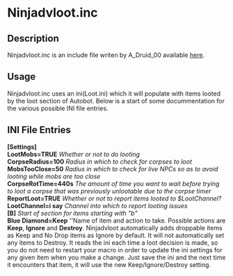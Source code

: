 # Ninjadvloot.inc

## Description

Ninjadvloot.inc is an include file writen by A\_Druid\_00 available [here](https://macroquest2.com/phpBB3/viewtopic.php?t=12578).

## Usage

Ninjadvloot.inc uses an ini(Loot.ini) which it will populate with items looted by the loot section of Autobot. Below is a start of some docummentation for the various possible INI file entries.

## INI File Entries

**[Settings]**  
**LootMobs=TRUE** _Whether or not to do looting_  
**CorpseRadius=100** _Radius in which to check for corpses to loot_  
**MobsTooClose=50** _Radius in which to check for live NPCs so as to avoid looting while mobs are too close_  
**CorpseRotTime=440s** _The amount of time you want to wait before trying to loot a corpse that was previously unlootable due to the corpse timer_  
**ReportLoot=TRUE** _Whether or not to report items looted to $LootChannel?_  
**LootChannel=i say** _Channel into which to report looting issues_  
**[B]** _Start of section for items starting with "b"_  
**Blue Diamond=Keep** ''Name of item and action to take. Possible actions are **Keep**, **Ignore** and **Destroy**. Ninjadvloot automatically adds droppable items as Keep and No Drop items as Ignore by default. It will not automatically set any items to Destroy. It reads the ini each time a loot decision is made, so you do not need to restart your macro in order to update the ini settings for any given item when you make a change. Just save the ini and the next time it encounters that item, it will use the new Keep/Ignore/Destroy setting.

